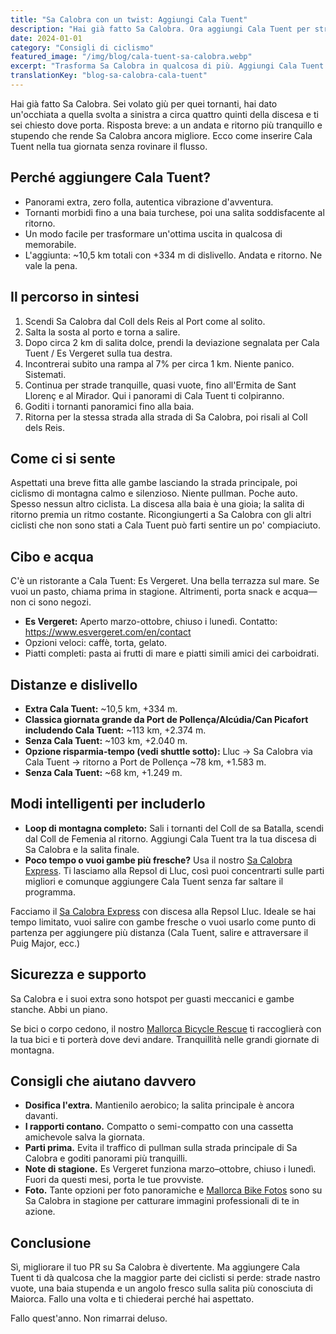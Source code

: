 ```yaml
---
title: "Sa Calobra con un twist: Aggiungi Cala Tuent"
description: "Hai già fatto Sa Calobra. Ora aggiungi Cala Tuent per strade più tranquille, panorami mozzafiato e vera avventura."
date: 2024-01-01
category: "Consigli di ciclismo"
featured_image: "/img/blog/cala-tuent-sa-calobra.webp"
excerpt: "Trasforma Sa Calobra in qualcosa di più. Aggiungi Cala Tuent per strade vuote, baie turchesi e un angolo nuovo sulla salita più conosciuta di Maiorca."
translationKey: "blog-sa-calobra-cala-tuent"
---
```


Hai già fatto Sa Calobra. Sei volato giù per quei tornanti, hai dato un'occhiata a quella svolta a sinistra a circa quattro quinti della discesa e ti sei chiesto dove porta. Risposta breve: a un andata e ritorno più tranquillo e stupendo che rende Sa Calobra ancora migliore. Ecco come inserire Cala Tuent nella tua giornata senza rovinare il flusso.

## Perché aggiungere Cala Tuent?

- Panorami extra, zero folla, autentica vibrazione d'avventura.
- Tornanti morbidi fino a una baia turchese, poi una salita soddisfacente al ritorno.
- Un modo facile per trasformare un'ottima uscita in qualcosa di memorabile.
- L'aggiunta: ~10,5 km totali con +334 m di dislivello. Andata e ritorno. Ne vale la pena.

## Il percorso in sintesi

1. Scendi Sa Calobra dal Coll dels Reis al Port come al solito.
2. Salta la sosta al porto e torna a salire.
3. Dopo circa 2 km di salita dolce, prendi la deviazione segnalata per Cala Tuent / Es Vergeret sulla tua destra.
4. Incontrerai subito una rampa al 7% per circa 1 km. Niente panico. Sistemati.
5. Continua per strade tranquille, quasi vuote, fino all'Ermita de Sant Llorenç e al Mirador. Qui i panorami di Cala Tuent ti colpiranno.
6. Goditi i tornanti panoramici fino alla baia.
7. Ritorna per la stessa strada alla strada di Sa Calobra, poi risali al Coll dels Reis.

## Come ci si sente

Aspettati una breve fitta alle gambe lasciando la strada principale, poi ciclismo di montagna calmo e silenzioso. Niente pullman. Poche auto. Spesso nessun altro ciclista. La discesa alla baia è una gioia; la salita di ritorno premia un ritmo costante. Ricongiungerti a Sa Calobra con gli altri ciclisti che non sono stati a Cala Tuent può farti sentire un po' compiaciuto.

## Cibo e acqua

C'è un ristorante a Cala Tuent: Es Vergeret. Una bella terrazza sul mare. Se vuoi un pasto, chiama prima in stagione. Altrimenti, porta snack e acqua—non ci sono negozi.

- **Es Vergeret:** Aperto marzo-ottobre, chiuso i lunedì. Contatto: <a href="https://www.esvergeret.com/en/contact" target="_blank">https://www.esvergeret.com/en/contact</a>
- Opzioni veloci: caffè, torta, gelato.
- Piatti completi: pasta ai frutti di mare e piatti simili amici dei carboidrati.

## Distanze e dislivello

- **Extra Cala Tuent:** ~10,5 km, +334 m.
- **Classica giornata grande da Port de Pollença/Alcúdia/Can Picafort includendo Cala Tuent:** ~113 km, +2.374 m.
- **Senza Cala Tuent:** ~103 km, +2.040 m.
- **Opzione risparmia-tempo (vedi shuttle sotto):** Lluc → Sa Calobra via Cala Tuent → ritorno a Port de Pollença ~78 km, +1.583 m.
- **Senza Cala Tuent:** ~68 km, +1.249 m.

## Modi intelligenti per includerlo

- **Loop di montagna completo:** Sali i tornanti del Coll de sa Batalla, scendi dal Coll de Femenia al ritorno. Aggiungi Cala Tuent tra la tua discesa di Sa Calobra e la salita finale.
- **Poco tempo o vuoi gambe più fresche?** Usa il nostro <a href="https://mallorcacycleshuttle.company.site/products/Scheduled-Bike-Buses-c15728235" target="_blank">Sa Calobra Express</a>. Ti lasciamo alla Repsol di Lluc, così puoi concentrarti sulle parti migliori e comunque aggiungere Cala Tuent senza far saltare il programma.

Facciamo il <a href="https://mallorcacycleshuttle.company.site/products/Scheduled-Bike-Buses-c15728235" target="_blank">Sa Calobra Express</a> con discesa alla Repsol Lluc. Ideale se hai tempo limitato, vuoi salire con gambe fresche o vuoi usarlo come punto di partenza per aggiungere più distanza (Cala Tuent, salire e attraversare il Puig Major, ecc.)

## Sicurezza e supporto

Sa Calobra e i suoi extra sono hotspot per guasti meccanici e gambe stanche. Abbi un piano.

Se bici o corpo cedono, il nostro <a href="https://mallorcacycleshuttle.company.site/products/Rescue-&-Recovery-c15728236" target="_blank">Mallorca Bicycle Rescue</a> ti raccoglierà con la tua bici e ti porterà dove devi andare. Tranquillità nelle grandi giornate di montagna.

## Consigli che aiutano davvero

- **Dosifica l'extra.** Mantienilo aerobico; la salita principale è ancora davanti.
- **I rapporti contano.** Compatto o semi-compatto con una cassetta amichevole salva la giornata.
- **Parti prima.** Evita il traffico di pullman sulla strada principale di Sa Calobra e goditi panorami più tranquilli.
- **Note di stagione.** Es Vergeret funziona marzo–ottobre, chiuso i lunedì. Fuori da questi mesi, porta le tue provviste.
- **Foto.** Tante opzioni per foto panoramiche e <a href="https://www.mallorcacyclingphotos.com/" target="_blank">Mallorca Bike Fotos</a> sono su Sa Calobra in stagione per catturare immagini professionali di te in azione.

## Conclusione

Sì, migliorare il tuo PR su Sa Calobra è divertente. Ma aggiungere Cala Tuent ti dà qualcosa che la maggior parte dei ciclisti si perde: strade nastro vuote, una baia stupenda e un angolo fresco sulla salita più conosciuta di Maiorca. Fallo una volta e ti chiederai perché hai aspettato.

Fallo quest'anno. Non rimarrai deluso.
